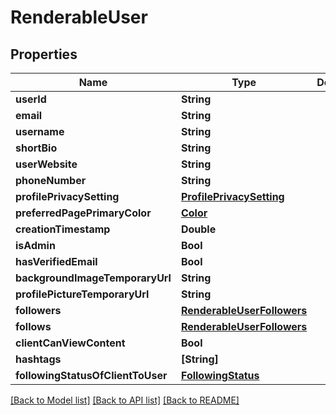 # RenderableUser

## Properties
Name | Type | Description | Notes
------------ | ------------- | ------------- | -------------
**userId** | **String** |  | 
**email** | **String** |  | 
**username** | **String** |  | 
**shortBio** | **String** |  | [optional] 
**userWebsite** | **String** |  | [optional] 
**phoneNumber** | **String** |  | [optional] 
**profilePrivacySetting** | [**ProfilePrivacySetting**](ProfilePrivacySetting.md) |  | 
**preferredPagePrimaryColor** | [**Color**](Color.md) |  | [optional] 
**creationTimestamp** | **Double** |  | 
**isAdmin** | **Bool** |  | 
**hasVerifiedEmail** | **Bool** |  | 
**backgroundImageTemporaryUrl** | **String** |  | [optional] 
**profilePictureTemporaryUrl** | **String** |  | [optional] 
**followers** | [**RenderableUserFollowers**](RenderableUserFollowers.md) |  | 
**follows** | [**RenderableUserFollowers**](RenderableUserFollowers.md) |  | 
**clientCanViewContent** | **Bool** |  | 
**hashtags** | **[String]** |  | 
**followingStatusOfClientToUser** | [**FollowingStatus**](FollowingStatus.md) |  | 

[[Back to Model list]](../README.md#documentation-for-models) [[Back to API list]](../README.md#documentation-for-api-endpoints) [[Back to README]](../README.md)



